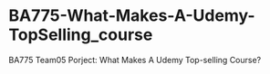 # BA775-What-Makes-A-Udemy-TopSelling_course

BA775 Team05 Porject: What Makes A Udemy Top-selling Course?

